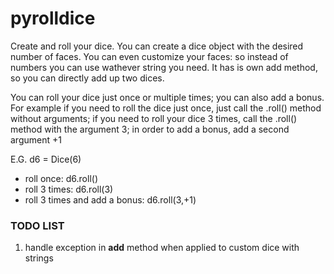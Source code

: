 # pyrolldice
Create and roll your dice.
You can create a dice object with the desired number of faces.
You can even customize your faces: so instead of numbers you can use wathever string you need.
It has is own add method, so you can directly add up two dices.

You can roll your dice just once or multiple times; you can also add a bonus.
For example if you need to roll the dice just once, just call the .roll() method without arguments;
if you need to roll your dice 3 times, call the .roll() method with the argument 3; in order to add a bonus, add a second argument +1

E.G. d6 = Dice(6)
- roll once: d6.roll()
- roll 3 times: d6.roll(3)
- roll 3 times and add a bonus: d6.roll(3,+1)

### TODO LIST
1. handle exception in __add__ method when applied to custom dice with strings 
